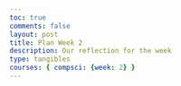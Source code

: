 ```yaml
---
toc: true
comments: false
layout: post
title: Plan Week 2
description: Our reflection for the week 
type: tangibles
courses: { compsci: {week: 2} }
---
```

